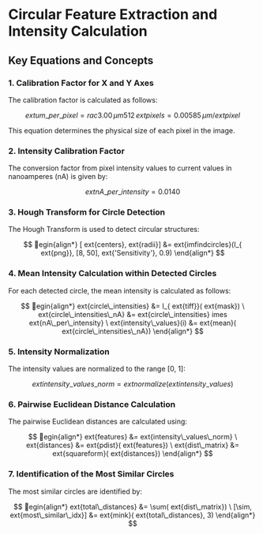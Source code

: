 # Circular Feature Extraction and Intensity Calculation


## Key Equations and Concepts

### 1. Calibration Factor for X and Y Axes
The calibration factor is calculated as follows:

$$
	ext{um\_per\_pixel} = rac{3.00 \, \mu m}{512 \, 	ext{pixels}} = 0.00585 \, \mu m/	ext{pixel}
$$

This equation determines the physical size of each pixel in the image.

### 2. Intensity Calibration Factor
The conversion factor from pixel intensity values to current values in nanoamperes (nA) is given by:

$$
	ext{nA\_per\_intensity} = 0.0140
$$

### 3. Hough Transform for Circle Detection
The Hough Transform is used to detect circular structures:

$$
egin{align*}
[	ext{centers}, 	ext{radii}] &= 	ext{imfindcircles}(I_{	ext{png}}, [8, 50], 	ext{'Sensitivity'}, 0.9)
\end{align*}
$$

### 4. Mean Intensity Calculation within Detected Circles
For each detected circle, the mean intensity is calculated as follows:

$$
egin{align*}
	ext{circle\_intensities} &= I_{	ext{tiff}}(	ext{mask}) \
	ext{circle\_intensities\_nA} &= 	ext{circle\_intensities} 	imes 	ext{nA\_per\_intensity} \
	ext{intensity\_values}(i) &= 	ext{mean}(	ext{circle\_intensities\_nA})
\end{align*}
$$

### 5. Intensity Normalization
The intensity values are normalized to the range [0, 1]:

$$
	ext{intensity\_values\_norm} = 	ext{normalize}(	ext{intensity\_values})
$$

### 6. Pairwise Euclidean Distance Calculation
The pairwise Euclidean distances are calculated using:

$$
egin{align*}
	ext{features} &= 	ext{intensity\_values\_norm} \
	ext{distances} &= 	ext{pdist}(	ext{features}) \
	ext{dist\_matrix} &= 	ext{squareform}(	ext{distances})
\end{align*}
$$

### 7. Identification of the Most Similar Circles
The most similar circles are identified by:

$$
egin{align*}
	ext{total\_distances} &= \sum(	ext{dist\_matrix}) \
[\sim, 	ext{most\_similar\_idx}] &= 	ext{mink}(	ext{total\_distances}, 3)
\end{align*}
$$

